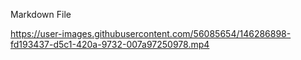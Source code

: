 Markdown File

https://user-images.githubusercontent.com/56085654/146286898-fd193437-d5c1-420a-9732-007a97250978.mp4

